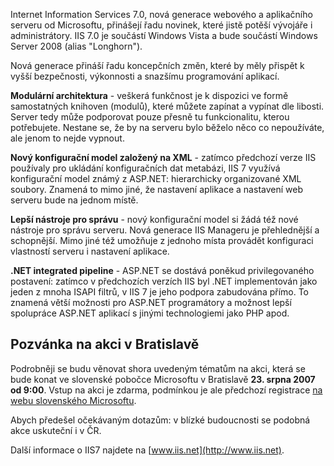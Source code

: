<!-- dcterms:identifier = aspnetcz#159 -->
<!-- dcterms:title = Představení Internet Information Services (IIS) 7.0 -->
<!-- dcterms:abstract = Na akci v Bratislavě se podíváme na novou generaci webového a aplikačního serveru od Microsoftu, zejména z pohledu vývojáře .NET aplikací. -->
<!-- np9:categoryId = 6 -->
<!-- x4w:category = Akce a události -->
<!-- np9:authorId = 1 -->
<!-- np9:authorEmail = michal.valasek@altairis.cz -->
<!-- dcterms:creator = Michal Altair Valášek -->
<!-- dcterms:created = 2007-07-23T10:30:07+02:00 -->
<!-- dcterms:dateAccepted = 2007-07-23T10:30:07+02:00 -->

Internet Information Services 7.0, nová generace webového a aplikačního serveru od Microsoftu, přinášejí řadu novinek, které jistě potěší vývojáře i administrátory. IIS 7.0 je součástí Windows Vista a bude součástí Windows Server 2008 (alias "Longhorn").  

Nová generace přináší řadu koncepčních změn, které by měly přispět k vyšší bezpečnosti, výkonnosti a snazšímu programování aplikací.  

**Modulární architektura** - veškerá funkčnost je k dispozici ve formě samostatných knihoven (modulů), které můžete zapínat a vypínat dle libosti. Server tedy může podporovat pouze přesně tu funkcionalitu, kterou potřebujete. Nestane se, že by na serveru bylo běželo něco co nepoužíváte, ale jenom to nejde vypnout.  

**Nový konfigurační model založený na XML** - zatímco předchozí verze IIS používaly pro ukládání konfiguračních dat metabázi, IIS 7 využívá konfigurační model známý z ASP.NET: hierarchicky organizované XML soubory. Znamená to mimo jiné, že nastavení aplikace a nastavení web serveru bude na jednom místě.  

**Lepší nástroje pro správu** - nový konfigurační model si žádá též nové nástroje pro správu serveru. Nová generace IIS Manageru je přehlednější a schopnější. Mimo jiné též umožňuje z jednoho místa provádět konfiguraci vlastností serveru i nastavení aplikace.  

**.NET integrated pipeline** - ASP.NET se dostává poněkud privilegovaného postavení: zatímco v předchozích verzích IIS byl .NET implementován jako jeden z mnoha ISAPI filtrů, v IIS 7 je jeho podpora zabudována přímo. To znamená větší možnosti pro ASP.NET programátory a možnost lepší spolupráce ASP.NET aplikací s jinými technologiemi jako PHP apod.  

## Pozvánka na akci v Bratislavě

Podrobněji se budu věnovat shora uvedeným tématům na akci, která se bude konat ve slovenské pobočce Microsoftu v Bratislavě **23. srpna 2007 od 9:00**. Vstup na akci je zdarma, podmínkou je ale předchozí registrace [na webu slovenského Microsoftu](http://msevents.microsoft.com/CUI/EventDetail.aspx?EventID=1032347096&Culture=sk-sk).  

Abych předešel očekávaným dotazům: v blízké budoucnosti se podobná akce uskuteční i v ČR.  

Další informace o IIS7 najdete na [www.iis.net](http://www.iis.net).